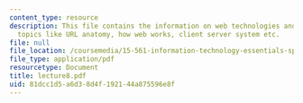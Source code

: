```yaml
---
content_type: resource
description: This file contains the information on web technologies and covers the
  topics like URL anatomy, how web works, client server system etc.
file: null
file_location: /coursemedia/15-561-information-technology-essentials-spring-2005/81dcc1d5a6d38d4f192144a875596e8f_lecture8.pdf
file_type: application/pdf
resourcetype: Document
title: lecture8.pdf
uid: 81dcc1d5-a6d3-8d4f-1921-44a875596e8f
---
```

